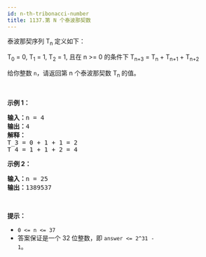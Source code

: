 ```yaml
---
id: n-th-tribonacci-number
title: 1137.第 N 个泰波那契数
---
```

泰波那契序列 T<sub>n</sub> 定义如下： 

T<sub>0</sub> = 0, T<sub>1</sub> = 1, T<sub>2</sub> = 1, 且在 n &gt;= 0 的条件下 T<sub>n+3</sub> = T<sub>n</sub> + T<sub>n+1</sub> + T<sub>n+2</sub>

给你整数 <code>n</code>，请返回第 n 个泰波那契数 T<sub>n </sub>的值。

 

**示例 1：**


<pre><strong>输入：</strong>n = 4<br/><strong>输出：</strong>4<br/><strong>解释：</strong><br/>T_3 = 0 + 1 + 1 = 2<br/>T_4 = 1 + 1 + 2 = 4<br/></pre>

**示例 2：**


<pre><strong>输入：</strong>n = 25<br/><strong>输出：</strong>1389537<br/></pre>

 

**提示：**


- <code>0 &lt;= n &lt;= 37</code>
- 答案保证是一个 32 位整数，即 <code>answer &lt;= 2^31 - 1</code>。
